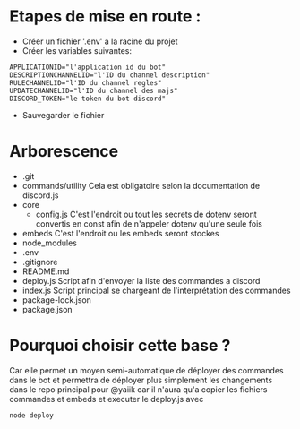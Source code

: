 # Etapes de mise en route : 

- Créer un fichier '.env' a la racine du projet
- Créer les variables suivantes:
```
APPLICATIONID="l'application id du bot"
DESCRIPTIONCHANNELID="l'ID du channel description"
RULECHANNELID="l'ID du channel regles"
UPDATECHANNELID="l'ID du channel des majs"
DISCORD_TOKEN="le token du bot discord"
```
- Sauvegarder le fichier

# Arborescence

- .git
- commands/utility        Cela est obligatoire selon la documentation de discord.js
- core
    - config.js           C'est l'endroit ou tout les secrets de dotenv seront convertis en const afin de n'appeler dotenv qu'une seule fois
- embeds                  C'est l'endroit ou les embeds seront stockes
- node_modules
- .env
- .gitignore
- README.md
- deploy.js               Script afin d'envoyer la liste des commandes a discord
- index.js                Script principal se chargeant de l'interprétation des commandes
- package-lock.json
- package.json

# Pourquoi choisir cette base ?

Car elle permet un moyen semi-automatique de déployer des commandes dans le bot et permettra de déployer plus simplement les changements dans le repo principal pour @yaiik car il n'aura qu'a copier les fichiers commandes et embeds et executer le deploy.js avec
```
node deploy
```
